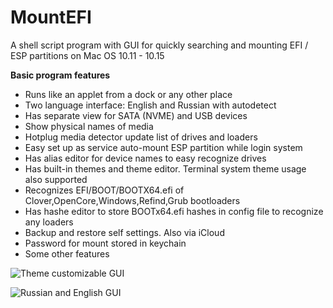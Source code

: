 # MountEFI
A shell script program with GUI for quickly searching and mounting EFI / ESP partitions on Mac OS 10.11 - 10.15

**Basic program features**

* Runs like an applet from a dock or any other place
* Two language interface: English and Russian with autodetect
* Has separate view for SATA (NVME) and USB devices
* Show physical names of media
* Hotplug media detector update list of drives and loaders 
* Easy set up as service auto-mount ESP partition while login system
* Has alias editor for device names to easy recognize drives
* Has built-in themes and theme editor. Terminal system theme usage also supported
* Recognizes EFI/BOOT/BOOTX64.efi of Clover,OpenCore,Windows,Refind,Grub bootloaders
* Has hashe editor to store BOOTx64.efi hashes in config file to recognize any loaders
* Backup and restore self settings. Also via iCloud
* Password for mount stored in keychain
* Some other features

![Theme customizable GUI](https://github.com/Andrej-Antipov/MountEFI/blob/master/screenshots/100.png)

![Russian and English GUI](https://github.com/Andrej-Antipov/MountEFI/blob/master/screenshots/101.png)


